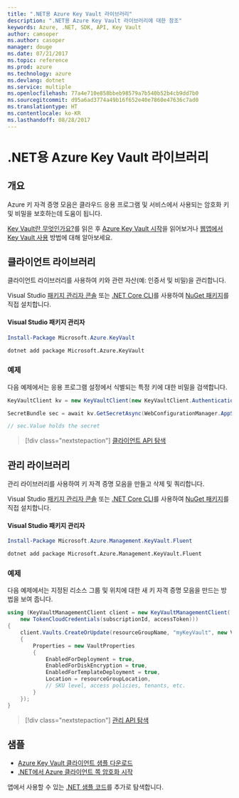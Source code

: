 ```yaml
---
title: ".NET용 Azure Key Vault 라이브러리"
description: ".NET용 Azure Key Vault 라이브러리에 대한 참조"
keywords: Azure, .NET, SDK, API, Key Vault
author: camsoper
ms.author: casoper
manager: douge
ms.date: 07/21/2017
ms.topic: reference
ms.prod: azure
ms.technology: azure
ms.devlang: dotnet
ms.service: multiple
ms.openlocfilehash: 77a4e710e858bbeb98579a7b540b52b4cb9dd7b0
ms.sourcegitcommit: d95a6ad3774a49b16f652e40e7860e47636c7ad0
ms.translationtype: HT
ms.contentlocale: ko-KR
ms.lasthandoff: 08/28/2017
---
```

# <a name="azure-key-vault-libraries-for-net"></a>.NET용 Azure Key Vault 라이브러리

## <a name="overview"></a>개요

Azure 키 자격 증명 모음은 클라우드 응용 프로그램 및 서비스에서 사용되는 암호화 키 및 비밀을 보호하는데 도움이 됩니다.

[Key Vault란 무엇인가요?](/azure/key-vault/key-vault-whatis)를 읽은 후 [Azure Key Vault 시작](/azure/key-vault/key-vault-get-started)을 읽어보거나 [웹앱에서 Key Vault 사용](/azure/key-vault/key-vault-use-from-web-application) 방법에 대해 알아보세요.

## <a name="client-library"></a>클라이언트 라이브러리

클라이언트 라이브러리를 사용하여 키와 관련 자산(예: 인증서 및 비밀)을 관리합니다.

Visual Studio [패키지 관리자 콘솔][PackageManager] 또는 [.NET Core CLI][DotNetCLI]를 사용하여 [NuGet 패키지](https://www.nuget.org/packages/Microsoft.Azure.KeyVault)를 직접 설치합니다.

#### <a name="visual-studio-package-manager"></a>Visual Studio 패키지 관리자

```powershell
Install-Package Microsoft.Azure.KeyVault
```

```bash
dotnet add package Microsoft.Azure.KeyVault
```

### <a name="example"></a>예제

다음 예제에서는 응용 프로그램 설정에서 식별되는 특정 키에 대한 비밀을 검색합니다.

```csharp
KeyVaultClient kv = new KeyVaultClient(new KeyVaultClient.AuthenticationCallback(securityToken));

SecretBundle sec = await kv.GetSecretAsync(WebConfigurationManager.AppSettings["SecretUri"]);

// sec.Value holds the secret
```

> [!div class="nextstepaction"]
> [클라이언트 API 탐색](/dotnet/api/overview/azure/keyvault/client)

## <a name="management-library"></a>관리 라이브러리

관리 라이브러리를 사용하여 키 자격 증명 모음을 만들고 삭제 및 쿼리합니다.

Visual Studio [패키지 관리자 콘솔][PackageManager] 또는 [.NET Core CLI][DotNetCLI]를 사용하여 [NuGet 패키지](https://www.nuget.org/packages/Microsoft.Azure.Management.KeyVault.Fluent)를 직접 설치합니다.

#### <a name="visual-studio-package-manager"></a>Visual Studio 패키지 관리자

```powershell
Install-Package Microsoft.Azure.Management.KeyVault.Fluent
```

```bash
dotnet add package Microsoft.Azure.Management.KeyVault.Fluent
```

### <a name="example"></a>예제

다음 예제에서는 지정된 리소스 그룹 및 위치에 대한 새 키 자격 증명 모음을 만드는 방법을 보여 줍니다.

```csharp
using (KeyVaultManagementClient client = new KeyVaultManagementClient(
    new TokenCloudCredentials(subscriptionId, accessToken)))
{
    client.Vaults.CreateOrUpdate(resourceGroupName, "myKeyVault", new VaultCreateOrUpdateParameters
    {
        Properties = new VaultProperties
        {
            EnabledForDeployment = true,
            EnabledForDiskEncryption = true,
            EnabledForTemplateDeployment = true,
            Location = resourceGroupLocation,
            // SKU level, access policies, tenants, etc.
        }
    });
}
```

> [!div class="nextstepaction"]
> [관리 API 탐색](/dotnet/api/overview/azure/keyvault/management)

## <a name="samples"></a>샘플

* [Azure Key Vault 클라이언트 샘플 다운로드](https://www.microsoft.com/download/details.aspx?id=45343)
* [.NET에서 Azure 클라이언트 쪽 암호화 시작](https://azure.microsoft.com/resources/samples/storage-dotnet-client-side-encryption/)


앱에서 사용할 수 있는 [.NET 샘플 코드](https://azure.microsoft.com/resources/samples/?platform=dotnet)를 추가로 탐색합니다.

[PackageManager]: https://docs.microsoft.com/nuget/tools/package-manager-console
[DotNetCLI]: https://docs.microsoft.com/en-us/dotnet/core/tools/dotnet-add-package

